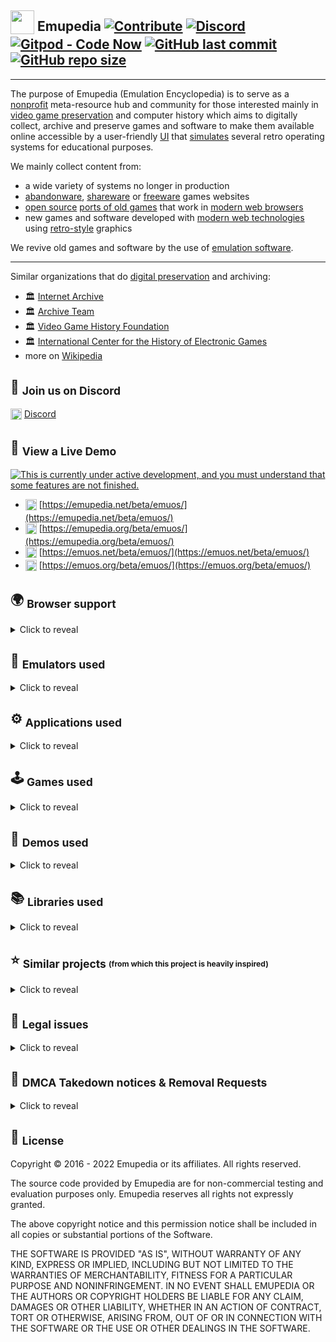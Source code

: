 ## <sub><img loading="lazy" width="38" height="38" alt="" src="https://emupedia.net/beta/emuos/assets/images/logos/emupedia/emupedia-logo.svg" /></sub> Emupedia [![Contribute](https://img.shields.io/badge/contributions-welcome-brightgreen.svg)](https://github.com/Emupedia/emupedia.github.io/pulls) [![Discord](https://img.shields.io/discord/510149138491506688.svg?logo=discord)](https://discord.gg/wXtGQ4p) [![Gitpod - Code Now](https://img.shields.io/badge/gitpod-code%20now-blue.svg)](https://gitpod.io#https://github.com/Emupedia/emupedia.github.io) [![GitHub last commit](https://img.shields.io/github/last-commit/Emupedia/emupedia.github.io.svg)](#-emupedia-----) [![GitHub repo size](https://img.shields.io/github/repo-size/Emupedia/emupedia.github.io.svg)](#-emupedia-----)

---
The purpose of Emupedia (Emulation Encyclopedia) is to serve as a [nonprofit](https://en.wikipedia.org/wiki/Nonprofit_organization) meta-resource hub and community for those interested mainly in [video game preservation](https://en.wikipedia.org/wiki/Video_game_preservation) and computer history which aims to digitally collect, archive and preserve games and software to make them available online accessible by a user-friendly [UI](https://en.wikipedia.org/wiki/User_interface) that [simulates](https://difference.guru/difference-between-simulator-and-emulator) several retro operating systems for educational purposes.

We mainly collect content from:

* a wide variety of systems no longer in production
* [abandonware](https://en.wikipedia.org/wiki/Abandonware), [shareware](https://en.wikipedia.org/wiki/Shareware) or [freeware](https://en.wikipedia.org/wiki/Freeware) games websites
* [open source](https://en.wikipedia.org/wiki/Free_and_open-source_software) [ports of old games](https://en.wikipedia.org/wiki/Porting) that work in [modern web browsers](https://en.wikipedia.org/wiki/List_of_web_browsers)
* new games and software developed with [modern web technologies](https://en.wikipedia.org/wiki/HTML5) using [retro-style](https://en.wikipedia.org/wiki/Retrogaming) graphics

We revive old games and software by the use of [emulation software](https://en.wikipedia.org/wiki/Emulator).

---
Similar organizations that do [digital preservation](https://en.wikipedia.org/wiki/Digital_preservation) and archiving:

* 🏛 [Internet Archive](https://archive.org)
* 🏛 [Archive Team](https://www.archiveteam.org)
* 🏛 [Video Game History Foundation](https://gamehistory.org)
* 🏛 [International Center for the History of Electronic Games](https://www.museumofplay.org/about/icheg)
* more on [Wikipedia](https://en.wikipedia.org/wiki/List_of_digital_preservation_initiatives)

## 💬 <sub>Join us on Discord</sub>

<sub><img width="18" height="18" alt="" src="https://emupedia.net/beta/emuos/assets/images/icons/desktop/discord-48.png" /></sub> [Discord](https://discord.gg/wXtGQ4p)

## 👀 <sub>View a Live Demo</sub>
[![This is currently under active development, and you must understand that some features are not finished.](https://emupedia.net/images/under-development.svg)](#-view-a-live-demo)

* <sub><img loading="lazy" width="18" height="18" alt="" src="https://emupedia.net/beta/emuos/assets/images/logos/emupedia/emupedia-logo.svg" /></sub> [https://emupedia.net/beta/emuos/](https://emupedia.net/beta/emuos/)
* <sub><img loading="lazy" width="18" height="18" alt="" src="https://emupedia.net/beta/emuos/assets/images/logos/emupedia/emupedia-logo.svg" /></sub> [https://emupedia.org/beta/emuos/](https://emupedia.org/beta/emuos/)
* <sub><img loading="lazy" width="18" height="18" alt="" src="https://emupedia.net/beta/emuos/assets/images/logos/emupedia/emupedia-logo.svg" /></sub> [https://emuos.net/beta/emuos/](https://emuos.net/beta/emuos/)
* <sub><img loading="lazy" width="18" height="18" alt="" src="https://emupedia.net/beta/emuos/assets/images/logos/emupedia/emupedia-logo.svg" /></sub> [https://emuos.org/beta/emuos/](https://emuos.org/beta/emuos/)

## 🌍 <sub>Browser support</sub>
<details>
<summary>Click to reveal</summary>

---
[![* application support may vary](https://emupedia.net/images/app-support-may-vary.svg)](#-browser-support)

| Logo                                                                                                                                                                                    | Company               | Name              | Rendering Engine | Version         |
| :---:                                                                                                                                                                                   | :---                  | :---              | :---             | :---:           |
| <img loading="lazy" width="24" height="24" src="https://raw.githubusercontent.com/alrra/browser-logos/master/src/archive/internet-explorer_9-11/internet-explorer_9-11.svg" alt="Internet Explorer" /> | Microsoft             | Internet Explorer | Trident          | <sup>*</sup>11+ |
| <img loading="lazy" width="24" height="24" src="https://raw.githubusercontent.com/alrra/browser-logos/master/src/archive/edge_12-18/edge_12-18.svg" alt="Edge" />                                      | Microsoft             | Edge              | EdgeHTML         | <sup>*</sup>12+ |
| <img loading="lazy" width="24" height="24" src="https://raw.githubusercontent.com/alrra/browser-logos/master/src/edge/edge.svg" alt="Edge" />                                                          | Microsoft             | Edge              | Blink            | 79+             |
| <img loading="lazy" width="24" height="24" src="https://raw.githubusercontent.com/alrra/browser-logos/main/src/archive/firefox_3.5-22/firefox_3.5-22.png" alt="Firefox" />                           | Mozilla               | Firefox           | Gecko            | <sup>*</sup>4+  |
| <img loading="lazy" width="24" height="24" src="https://raw.githubusercontent.com/alrra/browser-logos/master/src/firefox/firefox.svg" alt="Firefox" />                                                 | Mozilla               | Firefox           | Quantum Gecko    | 57+             |
| <img loading="lazy" width="24" height="24" src="https://raw.githubusercontent.com/alrra/browser-logos/master/src/pale-moon/pale-moon.png" alt="Pale Moon" />                                           | Moonchild Productions | Pale Moon         | Goanna           | <sup>*</sup>4+  |
| <img loading="lazy" width="24" height="24" src="https://raw.githubusercontent.com/alrra/browser-logos/master/src/basilisk/basilisk.svg" alt="Basilisk" />                                              | Moonchild Productions | Basilisk          | Goanna           | <sup>*</sup>1+  |
| <img loading="lazy" width="24" height="24" src="https://raw.githubusercontent.com/alrra/browser-logos/master/src/archive/chrome_1-11/chrome_1-11.svg" alt="Chrome" />                                  | Google                | Chrome            | WebKit           | <sup>*</sup>3+  |
| <img loading="lazy" width="24" height="24" src="https://raw.githubusercontent.com/alrra/browser-logos/master/src/chrome/chrome.svg" alt="Chrome" />                                                    | Google                | Chrome            | Blink            | 28+             |
| <img loading="lazy" width="24" height="24" src="https://raw.githubusercontent.com/alrra/browser-logos/master/src/archive/opera_15-32/opera_15-32.png" alt="Opera" />                                   | Opera Software        | Opera             | Presto           | <sup>*</sup>12+ |
| <img loading="lazy" width="24" height="24" src="https://raw.githubusercontent.com/alrra/browser-logos/master/src/opera/opera.svg" alt="Opera" />                                                       | Opera Software        | Opera             | Blink            | 15+             |
| <img loading="lazy" width="24" height="24" src="https://raw.githubusercontent.com/alrra/browser-logos/master/src/safari/safari.png" alt="Safari" />                                                    | Apple                 | Safari            | WebKit           | 8+              |
| <img loading="lazy" width="24" height="24" src="https://raw.githubusercontent.com/alrra/browser-logos/master/src/brave/brave.svg" alt="Brave" />                                                       | Brave Software        | Brave             | Blink            | 1+              |
| <img loading="lazy" width="24" height="24" src="https://raw.githubusercontent.com/alrra/browser-logos/master/src/vivaldi/vivaldi.svg" alt="Vivaldi" />                                                 | Vivaldi Technologies  | Vivaldi           | Blink            | 1+              |
---
</details>

## 🤖 <sub>Emulators used</sub>
<details>
<summary>Click to reveal</summary>

---
[![This list it not always up to date.](https://emupedia.net/images/not-up-to-date.svg)](#-emulators-used)

| Name                        | Website                                                                                                                           | Repository                                                                                                                                            | License                                                                                               |
| :---                        | :---                                                                                                                              | :---                                                                                                                                                  | :---                                                                                                  |
| MAME                        | [mamedev.org](https://www.mamedev.org)                                                                                            | [github.com/mamedev/mame](https://github.com/mamedev/mame)                                                                                            | [GPL-2.0](https://github.com/mamedev/mame/blob/master/LICENSE.md)                                     |
| DOSBox                      | [dosbox.com](https://www.dosbox.com)                                                                                              | [sourceforge.net/projects/dosbox](https://sourceforge.net/projects/dosbox)                                                                            | [GPL-2.0](https://sourceforge.net/projects/dosbox)                                                    |
| Em-DOSBox                   | ❌                                                                                                                                | [github.com/dreamlayers/em-dosbox](https://github.com/dreamlayers/em-dosbox)                                                                          | [GPL-2.0](https://github.com/dreamlayers/em-dosbox/blob/em-dosbox-svn-sdl2/COPYING)                   |
| emularity                   | [archiveteam.org/index.php?title=Emularity](https://www.archiveteam.org/index.php?title=Emularity)                                | [github.com/db48x/emularity](https://github.com/db48x/emularity)                                                                                      | [GPL-3.0](https://github.com/db48x/emularity/blob/master/LICENSE)                                     |
| JS-DOS                      | [js-dos.com](https://js-dos.com/)                                                                                                 | [github.com/caiiiycuk/js-dos](https://github.com/caiiiycuk/js-dos)                                                                                    | [GPL-2.0](https://github.com/caiiiycuk/js-dos/blob/6.22/LICENSE)                                      |
---
</details>

## ⚙ <sub>Applications used</sub>
<details>
<summary>Click to reveal</summary>

---
[![This list it not always up to date.](https://emupedia.net/images/not-up-to-date.svg)](#-applications-used)

| Name                        | Website                                                                                                                           | Repository                                                                                                                                            | License                                                                                               |
| :---                        | :---                                                                                                                              | :---                                                                                                                                                  | :---                                                                                                  |
| Butterchurn                 | [butterchurnviz.com](https://butterchurnviz.com)                                                                                  | [github.com/jberg/butterchurn](https://github.com/jberg/butterchurn)                                                                                  | [MIT](https://github.com/jberg/butterchurn/blob/master/LICENSE)                                       |
| Clippy                      | [pi0.github.io/clippyjs/demo](https://pi0.github.io/clippyjs/demo)                                                                | [github.com/pi0/clippyjs](https://github.com/pi0/clippyjs)                                                                                            | [MIT](https://github.com/pi0/clippyjs/blob/master/LICENCE.md)                                         |
| Clippy.js                   | [smore.com/clippy-js](https://www.smore.com/clippy-js)                                                                            | [github.com/smore-inc/clippy.js](https://github.com/smore-inc/clippy.js)                                                                              | [MIT](https://github.com/smore-inc/clippy.js/blob/master/MIT-LICENSE.txt)                             |
| desktopPet                  | [adrianotiger.github.io/desktopPet](https://adrianotiger.github.io/desktopPet)                                                    | [github.com/Adrianotiger/desktopPet](https://github.com/Adrianotiger/desktopPet)                                                                      | ❓                                                                                                     |
| JS Paint                    | [jspaint.app](https://jspaint.app)                                                                                                | [github.com/1j01/jspaint](https://github.com/1j01/jspaint)                                                                                            | ❓                                                                                                     |
| Method Draw                 | [editor.method.ac](https://editor.method.ac)                                                                                      | [github.com/methodofaction/Method-Draw](https://github.com/methodofaction/Method-Draw)                                                                | [MIT](https://github.com/methodofaction/Method-Draw/blob/master/LICENSE)                              |
| Pipes                       | [1j01.github.io/pipes](https://1j01.github.io/pipes)                                                                              | [github.com/1j01/pipes](https://github.com/1j01/pipes)                                                                                                | [MIT](https://github.com/1j01/pipes/blob/master/LICENSE)                                              |
| SVG Editor                  | [svg-edit.github.io/svgedit/releases/latest](https://svg-edit.github.io/svgedit/releases/latest/editor/svg-editor.html)           | [github.com/SVG-Edit/svgedit](https://github.com/SVG-Edit/svgedit)                                                                                    | [MIT](https://github.com/SVG-Edit/svgedit/blob/master/LICENSE-MIT.txt)                                |
| Visual Studio Code          | [code.visualstudio.com](https://code.visualstudio.com/)                                                                           | [github.com/Microsoft/vscode](https://github.com/Microsoft/vscode/)                                                                                   | [MIT](https://github.com/microsoft/vscode/blob/master/LICENSE.txt)                                    |
| web-esheep                  | [adrianotiger.github.io/web-esheep](https://adrianotiger.github.io/web-esheep)                                                    | [github.com/Adrianotiger/web-esheep](https://github.com/Adrianotiger/web-esheep)                                                                      | [GPL-3.0](https://github.com/Adrianotiger/web-esheep/blob/master/LICENSE)                             |
| WebAmp                      | [webamp.org](https://webamp.org)                                                                                                  | [github.com/captbaritone/webamp](https://github.com/captbaritone/webamp)                                                                              | [MIT](https://github.com/captbaritone/webamp/blob/master/LICENSE.txt)                                 |
---
</details>

## 🕹️ <sub>Games used</sub>
<details>
<summary>Click to reveal</summary>

---
[![This list it not always up to date.](https://emupedia.net/images/not-up-to-date.svg)](#%EF%B8%8F-games-used)

| Name                        | Website                                                                                                                           | Repository                                                                                                                                            | License                                                                                               |
| :---                        | :---                                                                                                                              | :---                                                                                                                                                  | :---                                                                                                  |
| ascii-patrol                | [ascii-patrol.com](https://ascii-patrol.com/area54/ascii-patrol-html5.html)                                                       | [github.com/msokalski/ascii-patrol](https://github.com/msokalski/ascii-patrol)                                                                        | [GPL-3.0](https://github.com/msokalski/ascii-patrol/blob/master/LICENSE)                              |
| C&C - HTML5                 | [adityaravishankar.com](http://www.adityaravishankar.com/projects/games/command-and-conquer/)                                     | [github.com/adityaravishankar/command-and-conquer](https://github.com/adityaravishankar/command-and-conquer)                                          | ❓                                                                                                     |
| Cookie Clicker              | [orteil.dashnet.org/cookieclicker](https://orteil.dashnet.org/cookieclicker/)                                                     | [github.com/ozh/cookieclicker](https://github.com/ozh/cookieclicker)                                                                                  | ❓                                                                                                     |
| d3wasm                      | [wasm.continuation-labs.com/d3demo](http://wasm.continuation-labs.com/d3demo/)                                                    | [github.com/gabrielcuvillier/d3wasm](https://github.com/gabrielcuvillier/d3wasm)                                                                      | [GPL-3.0](https://github.com/gabrielcuvillier/d3wasm/blob/master/COPYING.txt)                         |
| Dark Reign - HTML5          | [qmegas.info/dark-reign-html5](https://qmegas.info/dark-reign-html5/)                                                             | [github.com/qmegas/Dark-Reign---HTML5-Version](https://github.com/qmegas/Dark-Reign---HTML5-Version)                                                  | [MIT](https://github.com/qmegas/Dark-Reign---HTML5-Version/blob/master/README.md#license)             |
| Devilution for Web          | ❌                                                                                                                                | [github.com/d07RiV/devilution](https://github.com/d07RiV/devilution)                                                                                  | [Public Domain](https://github.com/d07RiV/devilution/blob/master/LICENSE)                             |
| Devilution                  | ❌                                                                                                                                | [github.com/diasurgical/devilution](https://github.com/diasurgical/devilution)                                                                        | [SUL](https://github.com/diasurgical/devilution/blob/master/LICENSE.md)                               |
| DiabloWeb                   | [d07riv.github.io/diabloweb](https://d07riv.github.io/diabloweb/)                                                                 | [github.com/d07RiV/diabloweb](https://github.com/d07RiV/diabloweb)                                                                                    | ❓                                                                                                     |
| js-solitaire                | [radovanjanjic.com/js-solitaire](http://radovanjanjic.com/js-solitaire)                                                           | [github.com/rjanjic/js-solitaire](https://github.com/rjanjic/js-solitaire)                                                                              | [MIT](https://github.com/rjanjic/js-solitaire/blob/master/LICENSE)                                  |
| minesweeper                 | [jonziebell.com/minesweeper](http://jonziebell.com/minesweeper)                                                                   | [github.com/ziebelje/minesweeper](https://github.com/ziebelje/minesweeper)                                                                            | ❓                                                                                                     |
| noa-engine                  | [andyhall.github.io/noa-testbed](https://andyhall.github.io/noa-testbed/)                                                         | [github.com/andyhall/noa](https://github.com/andyhall/noa)                                                                                            | [MIT](https://github.com/andyhall/noa/blob/master/LICENSE.txt)                                        |
| Ogar3                       | [ogar3-demo.herokuapp.com](https://ogar3-demo.herokuapp.com/)                                                                     | [github.com/Faris90/Ogar3](https://github.com/Faris90/Ogar3)                                                                                          | [Apache-2.0](https://github.com/Faris90/Ogar3/blob/master/LICENSE.md)                                 |
| OpenLara                    | [xproger.info/projects/OpenLara](http://xproger.info/projects/OpenLara/)                                                          | [github.com/XProger/OpenLara](https://github.com/XProger/OpenLara)                                                                                    | [BSD-2-Clause](https://github.com/XProger/OpenLara/blob/master/LICENSE)                               |
| OpenTomb                    | [opentomb.github.io](https://opentomb.github.io)                                                                                  | [github.com/opentomb/OpenTomb](https://github.com/opentomb/OpenTomb)                                                                                  | [LGPL-3.0](https://github.com/opentomb/OpenTomb/blob/master/LICENSE)                                  |
| OpenTTD                     | [openttd.org](https://www.openttd.org/)                                                                                           | [github.com/OpenTTD/OpenTTD](https://github.com/OpenTTD/OpenTTD)                                                                                      | [GPL-2.0](https://github.com/OpenTTD/OpenTTD/blob/master/COPYING.md)                                  |
| OpenXcom                    | [openxcom.org](https://openxcom.org/)                                                                                             | [github.com/OpenXcom/OpenXcom](https://github.com/OpenXcom/OpenXcom)                                                                                  | [GPL-3.0](https://github.com/OpenXcom/OpenXcom/blob/master/LICENSE.txt)                               |
| Pac-Man - HTML5             | [pacman-e281c.firebaseapp.com](https://pacman-e281c.firebaseapp.com/)                                                             | [github.com/luciopanepinto/pacman](https://github.com/luciopanepinto/pacman)                                                                          | [GPL-3.0](https://github.com/luciopanepinto/pacman/blob/master/LICENSE)                               |
| Pikachu Volleyball          | [gorisanson.github.io](https://gorisanson.github.io/pikachu-volleyball/en/)                                                       | [github.com/gorisanson/pikachu-volleyball](https://github.com/gorisanson/pikachu-volleyball)                                                          | ❓                                                                                                     |
| RA2HTML5                    | [ra2html5.surge.sh](https://ra2html5.surge.sh/)                                                                                   | ❌                                                                                                                                                    | ❓                                                                                                     |
| Quake2 PlayN                | [quake2playn.appspot.com](https://quake2playn.appspot.com/)                                                                       | [github.com/stefanhaustein/quake2-playn-port](https://github.com/stefanhaustein/quake2-playn-port)                                                    | [GPL-2.0](https://github.com/id-Software/Quake-2/blob/master/gnu.txt)                                 |
| QuakeJS                     | [quakejs.com](http://www.quakejs.com/)                                                                                            | [github.com/inolen/quakejs](https://github.com/inolen/quakejs)                                                                                        | [GPL-2.0](https://github.com/id-Software/Quake-III-Arena/blob/master/COPYING.txt)                     |
| planet_quake                | [quake.games](https://quake.games/)                                                                                               | [github.com/briancullinan/planet_quake](https://github.com/briancullinan/planet_quake)                                                                | [GPL-2.0](https://github.com/id-Software/Quake-III-Arena/blob/master/COPYING.txt)                     |
| Skifree.js                  | [basicallydan.github.io/skifree.js](http://basicallydan.github.io/skifree.js/)                                                    | [github.com/basicallydan/skifree.js](https://github.com/basicallydan/skifree.js)                                                                      | [MIT](https://github.com/basicallydan/skifree.js/blob/master/license.md)                              |
| Street Fighter Alpha        | [gamedev8.github.io/js-sfa](https://gamedev8.github.io/js-sfa/default.htm)                                                        | [github.com/gamedev8/js-sfa](https://github.com/gamedev8/js-sfa)                                                                                      | 😁 Permission granted from the author(s) 👍                                                            |
| WebAssembly DOOM            | [wadcmd.com](https://wadcmd.com/)                                                                                                 | [github.com/lazarv/wasm-doom](https://github.com/lazarv/wasm-doom)                                                                                    | [GPL-2.0](https://github.com/lazarv/wasm-doom/blob/master/COPYING.md)                                 |
| WebQuake                    | [webquake.quaddicted.com/Client](https://webquake.quaddicted.com/client/index.htm)                                                | [github.com/Triang3l/WebQuake](https://github.com/triang3l/webquake)                                                                                  | [GPL-2.0](https://github.com/triang3l/webquake/blob/master/GNU.md)                                    |
| Wolfenstein 3D              | ❌                                                                                                                                | [github.com/id-Software/wolf3d-browser](https://github.com/id-Software/wolf3d-browser)                                                                | [GPL-2.0](https://github.com/id-Software/wolf3d-browser/blob/master/COPYING.txt)                      |
| Wolfenstein 3D (Canvas)     | [users.atw.hu/wolf3d](http://users.atw.hu/wolf3d)                                                                                 | ❌                                                                                                                                                    | [GPL-2.0](http://users.atw.hu/wolf3d/COPYING.txt)                                                     |
| Xash3D-Emscripten           | [icrazyblaze.github.io](https://icrazyblaze.github.io/Xash3D-Emscripten/xash-intro.html)                                          | [github.com/FWGS/xash3d](https://github.com/FWGS/xash3d)                                                                                              | [GPL-3.0](https://github.com/FWGS/xash3d/blob/master/COPYING)                                         |

⭐ Honorable mentions <sub><sup>(not included because a more faithfull alternative was used)</sup></sub>

| Name                        | Website                                                                                                                           | Repository                                                                                                                                            | License                                                                                               |
| :---                        | :---                                                                                                                              | :---                                                                                                                                                  | :---                                                                                                  |
| minesweeper_js              | [minesweeper.zone](https://minesweeper.zone)                                                                                      | [github.com/reed-jones/minesweeper_js](https://github.com/reed-jones/minesweeper_js)                                                                  | [CC BY-NC 4.0](https://github.com/reed-jones/minesweeper_js/blob/master/LICENSE)                      |
| winmine-exe                 | [winmine-exe.now.sh](https://winmine-exe.now.sh)                                                                                  | [github.com/1000hz/winmine-exe](https://github.com/1000hz/winmine-exe)                                                                                | ❓                                                                                                     |
| HTML5 Pacman                | ❌                                                                                                                                | [github.com/daleharvey/pacman](https://github.com/daleharvey/pacman)                                                                                  | [WTFPL](https://github.com/daleharvey/pacman/blob/master/LICENSE)                                      |
---
</details>

## 🔫 <sub>Demos used</sub>
<details>
<summary>Click to reveal</summary>

---
[![This list it not always up to date.](https://emupedia.net/images/not-up-to-date.svg)](#-demos-used)

| Name                        | Website                                                                                                                           | Repository                                                                                                                                            | License                                                                                                 |
| :---                        | :---                                                                                                                              | :---                                                                                                                                                  | :---                                                                                                    |
| 3D Spatial Audio            | [howlerjs.com/#spatial](https://howlerjs.com/#spatial)                                                                            | [github.com/goldfire/howler.js](https://github.com/goldfire/howler.js/tree/master/examples/3d)                                                        | [MIT](https://github.com/goldfire/howler.js/blob/master/LICENSE.md)                                     |
| 8-bit Palette Color Cycling | [effectgames.com/demos/canvascycle](http://effectgames.com/demos/canvascycle/)                                                    | [effectgames.com/effect/article-Old_School_Color_Cycling_with_HTML5](http://effectgames.com/effect/article-Old_School_Color_Cycling_with_HTML5.html)  | [LGPL-3.0](http://effectgames.com/effect/article-Old_School_Color_Cycling_with_HTML5.html#_section_1_6) |
| asciicker                   | [asciicker.com/y3](http://asciicker.com/y3/)                                                                                      | ❌                                                                                                                                                    | 😁 Permission granted from the author(s) 👍                                                              |
| Biolab Disaster             | [playbiolab.com](https://playbiolab.com)                                                                                          | ❌                                                                                                                                                     | 😁 Permission granted from the author(s) 👍                                                             |
| Super Blob Blaster          | [phoboslab.org/twopointfive](https://phoboslab.org/twopointfive)                                                                  | [github.com/phoboslab/TwoPointFive](https://github.com/phoboslab/twopointfive)                                                                        | [MIT](https://github.com/phoboslab/TwoPointFive/blob/master/LICENSE)                                    |
| Voxel Space                 | [s-macke.github.io/VoxelSpace](https://s-macke.github.io/VoxelSpace/VoxelSpace.html)                                              | [github.com/s-macke/VoxelSpace](https://github.com/s-macke/VoxelSpace)                                                                                | [MIT](https://github.com/s-macke/VoxelSpace/blob/master/LICENSE)                                        |
---
</details>

## 📚 <sub>Libraries used</sub>
<details>
<summary>Click to reveal</summary>

---
[![This list it not always up to date.](https://emupedia.net/images/not-up-to-date.svg)](#-libraries-used)

| Name                        | Website                                                                                                                           | Repository                                                                                                   | License                                                                                       |
| :---                        | :---                                                                                                                              | :---                                                                                                         | :---                                                                                          |
| **Frontend**                |                                                                                                                                   |                                                                                                              |                                                                                               |
| Bootstrap                   | [getbootstrap.com](https://getbootstrap.com/)                                                                                     | [github.com/twbs/bootstrap](https://github.com/twbs/bootstrap)                                               | [MIT](https://github.com/twbs/bootstrap/blob/master/LICENSE)                                  |
| Datatables                  | [datatables.net](https://datatables.net/)                                                                                         | [github.com/DataTables/DataTables](https://github.com/DataTables/DataTables)                                 | [MIT](https://github.com/DataTables/DataTables/blob/master/license.txt)                       |
| RequireJS                   | [requirejs.org](https://requirejs.org)                                                                                            | [github.com/requirejs/requirejs](https://github.com/requirejs/requirejs)                                     | [BSD/MIT](https://github.com/requirejs/requirejs/blob/master/LICENSE)                         |
| RequireJS Text Plugin       | [requirejs.org](https://requirejs.org/docs/api.html#text)                                                                         | [github.com/requirejs/text](https://github.com/requirejs/text)                                               | [BSD/MIT](https://github.com/requirejs/text/blob/master/LICENSE)                              |
| RequireJS JSON Plugin       | ❌                                                                                                                                | [github.com/millermedeiros/requirejs-plugins](https://github.com/millermedeiros/requirejs-plugins)           | [MIT](https://github.com/millermedeiros/requirejs-plugins/blob/master/LICENSE.txt)            |
| RequireJS NoExt Plugin      | ❌                                                                                                                                | [github.com/millermedeiros/requirejs-plugins](https://github.com/millermedeiros/requirejs-plugins)           | [MIT](https://github.com/millermedeiros/requirejs-plugins/blob/master/LICENSE.txt)            |
| jQuery                      | [jquery.com](https://jquery.com)                                                                                                  | [github.com/jquery/jquery](https://github.com/jquery/jquery)                                                 | [MIT](https://github.com/jquery/jquery/blob/master/LICENSE.txt)                               |
| jQuery Migrate              | [jquery.com](https://jquery.com/upgrade-guide/3.0/#jquery-migrate-plugin)                                                         | [github.com/jquery/jquery-migrate](https://github.com/jquery/jquery-migrate)                                 | [BSD/MIT](https://github.com/jquery/jquery-migrate/blob/master/LICENSE.txt)                   |
| jQuery MouseWheel           | ❌                                                                                                                                | [github.com/jquery/jquery-mousewheel](https://github.com/jquery/jquery-mousewheel)                           | [BSD/MIT](https://github.com/jquery/jquery-mousewheel/blob/master/LICENSE.txt)                |
| jQuery Custom Scrollbar     | [manos.malihu.gr/jquery-custom-content-scroller](http://manos.malihu.gr/jquery-custom-content-scroller)                           | [github.com/malihu/malihu-custom-scrollbar-plugin](https://github.com/malihu/malihu-custom-scrollbar-plugin) | [MIT](https://github.com/malihu/malihu-custom-scrollbar-plugin/blob/master/LICENSE.txt)       |
| jQuiery Ajax Retry          | ❌                                                                                                                                | [github.com/johnkpaul/jquery-ajax-retry](https://github.com/johnkpaul/jquery-ajax-retry)                     | [MIT](https://github.com/johnkpaul/jquery-ajax-retry/blob/master/LICENSE-MIT)                 |
| jQueryUI                    | [jqueryui.com](https://jqueryui.com)                                                                                              | [github.com/jquery/jquery-ui](https://github.com/jquery/jquery-ui)                                           | [BSD/MIT](https://github.com/jquery/jquery-ui/blob/master/LICENSE.txt)                        |
| jQueryUI Tree Control       | ❌                                                                                                                                | [github.com/tarunbatta/jqueryUiTreeControl](https://github.com/tarunbatta/jqueryUiTreeControl)               | [MIT](https://github.com/tarunbatta/jqueryUiTreeControl/blob/master/LICENSE.txt)              |
| jQueryUI Context Menu       | [wwwendt.de/tech/demo/jquery-contextmenu/demo](http://wwwendt.de/tech/demo/jquery-contextmenu/demo)                               | [github.com/mar10/jquery-ui-contextmenu](https://github.com/mar10/jquery-ui-contextmenu)                     | [MIT](https://github.com/mar10/jquery-ui-contextmenu/blob/master/LICENSE.txt)                 |
| Simone                      | [cezarykluczynski.github.io/simone/docs](http://cezarykluczynski.github.io/simone/docs)                                           | [github.com/cezarykluczynski/simone](https://github.com/cezarykluczynski/simone)                             | [MIT](https://github.com/cezarykluczynski/simone/blob/master/LICENSE.txt)                     |
| **Canvas/WebGL**            |                                                                                                                                   |                                                                                                              |                                                                                               |
| Phaser                      | [phaser.io](https://phaser.io)                                                                                                    | [github.com/photonstorm/phaser](https://github.com/photonstorm/phaser)                                       | [MIT](https://github.com/photonstorm/phaser/blob/master/license.txt)                          |
| Impact                      | [impactjs.com](https://impactjs.com)                                                                                              | [github.com/phoboslab/Impact](https://github.com/phoboslab/impact)                                           | [MIT](https://github.com/phoboslab/impact/blob/master/LICENSE)                                |
| **Audio**                   |                                                                                                                                   |                                                                                                              |                                                                                               |
| howler.js                   | [howlerjs.com](https://howlerjs.com)                                                                                              | [github.com/goldfire/howler.js](https://github.com/goldfire/howler.js)                                       | [MIT](https://github.com/goldfire/howler.js/blob/master/LICENSE.md)                           |
| **Filesystem**              |                                                                                                                                   |                                                                                                              |                                                                                               |
| Octokat.js                  | [philschatz.com/2014/05/25/octokat](https://philschatz.com/2014/05/25/octokat)                                                    | [github.com/philschatz/octokat.js](https://github.com/philschatz/octokat.js)                                 | [MIT](https://github.com/philschatz/octokat.js/blob/master/LICENSE.md)                        |
| BrowserFS                   | [jvilk.com/browserfs/2.0.0-beta](https://jvilk.com/browserfs/2.0.0-beta)                                                          | [github.com/jvilk/BrowserFS](https://github.com/jvilk/BrowserFS)                                             | [MIT](https://github.com/jvilk/BrowserFS/blob/master/LICENSE)                                 |
| jszip                       | [stuk.github.io/jszip](https://stuk.github.io/jszip)                                                                              | [github.com/Stuk/jszip](https://github.com/Stuk/jszip)                                                       | [GPL-3.0/MIT](https://github.com/Stuk/jszip/blob/master/LICENSE.markdown)                     |
| Dropbox SDK                 | [dropbox.com/developers](https://www.dropbox.com/developers)                                                                      | [github.com/dropbox/dropbox-sdk-js](https://github.com/dropbox/dropbox-sdk-js)                               | [MIT](https://github.com/dropbox/dropbox-sdk-js/blob/master/LICENSE)                          |
| File Saver                  | [eligrey.com/blog/saving-generated-files-on-the-client-side](https://eligrey.com/blog/saving-generated-files-on-the-client-side/) | [github.com/eligrey/FileSaver.js](https://github.com/eligrey/FileSaver.js/)                                  | [MIT](https://github.com/eligrey/FileSaver.js/blob/master/LICENSE.md)                         |
| **Crypto**                  |                                                                                                                                   |                                                                                                              |                                                                                               |
| jsrsasign                   | [kjur.github.io/jsrsasign](http://kjur.github.io/jsrsasign)                                                                       | [github.com/kjur/jsrsasign](https://github.com/kjur/jsrsasign)                                               | [BSD/MIT](https://github.com/kjur/jsrsasign/blob/master/LICENSE.txt)                          |
| **Utils**                   |                                                                                                                                   |                                                                                                              |                                                                                               |
| Purl                        | ❌                                                                                                                                | [github.com/allmarkedup/purl](https://github.com/allmarkedup/purl)                                           | [MIT](https://github.com/allmarkedup/purl/blob/master/LICENSE)                                |
| JSONPath                    | [goessner.net/articles/JsonPath](https://goessner.net/articles/JsonPath)                                                          | [code.google.com/archive/p/jsonpath](https://code.google.com/archive/p/jsonpath)                             | [MIT](https://code.google.com/archive/p/jsonpath)                                             |
| Markdown                    | [daringfireball.net/projects/markdown](https://daringfireball.net/projects/markdown)                                              | ❌                                                                                                           | [BSD](https://daringfireball.net/projects/markdown/license)                                   |
| Marked                      | [marked.js.org](https://marked.js.org)                                                                                            | [github.com/markedjs/marked](https://github.com/markedjs/marked)                                             | [MIT](https://github.com/markedjs/marked/blob/master/LICENSE.md)                              |
| Firebug Lite                | [getfirebug.com/releases/lite/1.2](https://getfirebug.com/releases/lite/1.2)                                                      | [github.com/firebug/firebug-lite](https://github.com/firebug/firebug-lite)                                   | [BSD](https://github.com/firebug/firebug-lite/blob/master/license.txt)                        |
| Firebug Lite IE             | ❌                                                                                                                                | [github.com/firebug/firebug-lite](https://github.com/sormy/firebug-lite-ie)                                  | [BSD](https://github.com/sormy/firebug-lite-ie/blob/master/license.txt)                       |
| **Polyfills**               |                                                                                                                                   |                                                                                                              |                                                                                               |
| ES3 Base64 Polyfill         | ❌                                                                                                                                | [github.com/davidchambers/Base64.js](https://github.com/davidchambers/Base64.js)                             | [Apache 2.0](https://github.com/davidchambers/Base64.js/blob/master/LICENSE)                  |
| ES5 Typed Array Polyfill    | ❌                                                                                                                                | [github.com/inexorabletash/polyfill](https://github.com/inexorabletash/polyfill)                             | [MIT/Unlicense](https://github.com/inexorabletash/polyfill/blob/master/LICENSE.md)            |
| ES6 Promise Polyfill        | ❌                                                                                                                                | [github.com/stefanpenner/es6-promise](https://github.com/stefanpenner/es6-promise)                           | [MIT](https://github.com/stefanpenner/es6-promise/blob/master/LICENSE)                        |
| ES6 Fetch Polyfill          | ❌                                                                                                                                | [github.com/github/fetch](https://github.com/github/fetch)                                                   | [MIT](https://github.com/github/fetch/blob/master/LICENSE)                                    |
---
</details>

## ⭐ <sub>Similar projects <sub><sup>(from which this project is heavily inspired)</sup></sub></sub>
<details>
<summary>Click to reveal</summary>

---

OS-like Desktops

| Name                        | Website                                                                                                                           | Repository                                                                                                   | License                                                                                       |
| :---                        | :---                                                                                                                              | :---                                                                                                         | :---                                                                                          |
| 98.js                       | [98.js.org](https://98.js.org/)                                                                                                   | [github.com/1j01/98](https://github.com/1j01/98)                                                             | ❓                                                                                             |
| AaronOS                     | [aaronos.dev](https://aaronos.dev/)                                                                                               | [github.com/MineAndCraft12/AaronOS](https://github.com/MineAndCraft12/AaronOS)                               | [EULA](https://github.com/MineAndCraft12/AaronOS/blob/master/eula.txt)                        |
| daedalOS                    | [dustinbrett.com](https://dustinbrett.com/)                                                                                       | [github.com/DustinBrett/daedalOS](https://github.com/DustinBrett/daedalOS)                                   | [MIT](https://github.com/DustinBrett/daedalOS/blob/main/LICENSE)                              |
| jQuery Desktop              | [desktop.sonspring.com](https://desktop.sonspring.com/)                                                                           | [github.com/nathansmith/jQuery-Desktop](https://github.com/nathansmith/jQuery-Desktop)                       | [GPL-3.0/MIT](https://github.com/nathansmith/jQuery-Desktop/blob/master/README.txt)           |
| macos-web                   | [macos-web.app](https://macos-web.app/)                                                                                           | [github.com/puruvj/macos-web](https://github.com/puruvj/macos-web)                                           | [MIT](https://github.com/PuruVJ/macos-web/blob/main/LICENSE)                                  |
| OS.js                       | [os-js.org](https://www.os-js.org/)                                                                                               | [github.com/os-js/OS.js](https://github.com/os-js/OS.js)                                                     | [BSD](https://github.com/os-js/OS.js/blob/master/LICENSE)                                     |
| Packard Belle               | [packard-belle.netlify.com](https://packard-belle.netlify.com/)                                                                   | [github.com/padraigfl/packard-belle](https://github.com/padraigfl/packard-belle)                             | [MIT](https://github.com/padraigfl/packard-belle/blob/master/LICENSE)                         |
| Puter                       | [puter.com](https://puter.com)                                                                                                    | [github.com/HeyPuter/puter](https://github.com/HeyPuter/puter)                                               | [AGPL-3.0](https://github.com/HeyPuter/puter/blob/master/LICENSE.txt)                         |
| Rahul.io                    | [rahul.io](https://rahul.io/)                                                                                                     | [github.com/lolstring/window98-html-css-js](https://github.com/lolstring/window98-html-css-js)               | [MIT](https://github.com/lolstring/window98-html-css-js/blob/master/LICENSE)                  |
| React95                     | [react95.io](https://react95.io/)                                                                                                 | [github.com/arturbien/React95](https://github.com/arturbien/React95)                                         | [MIT](https://github.com/arturbien/React95/blob/master/LICENSE)                               |
| windows93                   | [windows93.net](https://windows93.net/)                                                                                           | ❌                                                                                                           | [CC BY-NC 4.0](https://windows93.net/#!/c/TOS.html)                                           |
| windows96                   | [windows96.net](https://windows96.net/)                                                                                           | ❌                                                                                                           | ❓                                                                                             |
| winXP                       | [winxp.now.sh](https://winxp.now.sh/)                                                                                             | [github.com/ShizukuIchi/winXP](https://github.com/ShizukuIchi/winXP)                                         | [MIT](https://github.com/ShizukuIchi/winXP/blob/master/LICENSE)                               |
| X-WebDesktop-Vue            | [oxoyo.co/X-WebDesktop-Vue](https://oxoyo.co/X-WebDesktop-Vue/)                                                                   | [github.com/OXOYO/X-WebDesktop-Vue](https://github.com/OXOYO/X-WebDesktop-Vue)                               | [MIT](https://github.com/OXOYO/X-WebDesktop-Vue/blob/master/LICENSE)                          |
| ZineOS                      | [whimsy.space](https://whimsy.space/)                                                                                             | [github.com/STRd6/zine](https://github.com/STRd6/zine)                                                       | [MIT](https://github.com/STRd6/zine/blob/master/LICENSE)                                      |

UI Toolkits

| Name                        | Website                                                                                                                           | Repository                                                                                                   | License                                                                                       |
| :---                        | :---                                                                                                                              | :---                                                                                                         | :---                                                                                          |
| 7.css                       | [khang-nd.github.io/7.css](https://khang-nd.github.io/7.css/)                                                                     | [github.com/khang-nd/7.css](https://github.com/khang-nd/7.css)                                               | [MIT](https://github.com/khang-nd/7.css/blob/main/LICENSE)                                    |
| 98.css                      | [jdan.github.io/98.css](https://jdan.github.io/98.css/)                                                                           | [github.com/jdan/98.css](https://github.com/jdan/98.css)                                                     | [MIT](https://github.com/jdan/98.css/blob/main/LICENSE)                                       |
| BOOTSTRA.386                | [kristopolous.github.io/BOOTSTRA.386](http://kristopolous.github.io/BOOTSTRA.386/demo.html)                                       | [github.com/kristopolous/BOOTSTRA.386](https://github.com/kristopolous/BOOTSTRA.386)                         | [APACHE](https://github.com/kristopolous/BOOTSTRA.386/blob/master/LICENSE)                    |
| os-gui.js                   | [1j01.github.io/os-gui](https://1j01.github.io/os-gui/demo/)                                                                      | [github.com/1j01/os-gui](https://github.com/1j01/os-gui)                                                     | [MIT](https://github.com/1j01/os-gui/blob/master/LICENSE)                                     |
| React95                     | [react95.github.io/React95](https://react95.github.io/React95/)                                                                   | [github.com/React95/React95](https://github.com/React95/React95)                                             | [MIT](https://github.com/React95/React95/blob/master/LICENSE)                                 |
| vue-win-3.1                 | [disjfa.github.io/vue-win-3.1](https://disjfa.github.io/vue-win-3.1/)                                                             | [github.com/disjfa/vue-win-3.1](https://github.com/disjfa/vue-win-3.1)                                       | ❓                                                                                             |
| XP.css                      | [botoxparty.github.io/XP.css](https://botoxparty.github.io/XP.css/)                                                               | [github.com/botoxparty/XP.css](https://github.com/botoxparty/XP.css)                                         | [MIT](https://github.com/botoxparty/XP.css/blob/main/LICENSE)                                 |
---
</details>

## 📑 <sub>Legal issues</sub>
<details>
<summary>Click to reveal</summary>

---
In general, the copying and distribution of video games that are under copyright without authorization is considered a copyright violation (often called as software piracy).

Through the Library of Congress, some key exemptions to the DMCA have been granted to allow for video game preservation.

* In the 2003 set of exemptions, the Library disallowed enforcement of the DMCA for "computer programs protected by dongles that prevent access due to malfunction or damage and which are obsolete" and for "computer programs and video games distributed in formats that have become obsolete and which require the original media or hardware as a condition of access".
* In the 2015 exemptions, the Library granted permission for preservationists to work around copy-protection in games which required an authentication step with an external server that was no longer online prior to playing the game which otherwise did not require online connectivity; this specifically did not cover games that were based on a server-client mode like most massively-multiplayer online games (MMOs).
* In the 2018 exemptions, the Library allowed for preservation and fair use of server-based games like MMos, permitting preservationists to offer such games where they have legally obtained the game's code within museums and libraries.

More information here: [https://www.copyright.gov/1201/docs/librarian_statement_01.html](https://www.copyright.gov/1201/docs/librarian_statement_01.html)

---
</details>

## 📄 <sub>DMCA Takedown notices & Removal Requests</sub>
<details>
<summary>Click to reveal</summary>

---
Emupedia is aware of intellectual property rights and other proprietary rights of others.

If you own the copyrights to a title on Emupedia and would like to request removal please note that we process all correct and complete removal requests within 5 working days.

Please include the following information in your claim request:

* Identification of the copyrighted work that you claim has been infringed;
* An exact description of where the material is located;
* Your full address, phone number, and email address;
* A statement by you that you have a good-faith belief that the disputed use is not authorized by the copyright owner, its agent, or the law;
* A statement by you, made under penalty of perjury, that the above information in your notice is accurate and that you are the owner of the copyright interest involved or are authorized to act on behalf of that owner;
* Your electronic or physical signature.

You may send an email to **dmca [at] emupedia.net** for all **DMCA Takedown notices / Removal Requests**.

You will receive a confirmation once your request has been processed.

---
</details>

## 📝 <sub>License</sub>

Copyright © 2016 - 2022 Emupedia or its affiliates. All rights reserved.

The source code provided by Emupedia are for non-commercial testing and evaluation
purposes only. Emupedia reserves all rights not expressly granted.

The above copyright notice and this permission notice shall be included in
all copies or substantial portions of the Software.

THE SOFTWARE IS PROVIDED "AS IS", WITHOUT WARRANTY OF ANY KIND, EXPRESS OR
IMPLIED, INCLUDING BUT NOT LIMITED TO THE WARRANTIES OF MERCHANTABILITY,
FITNESS FOR A PARTICULAR PURPOSE AND NONINFRINGEMENT. IN NO EVENT SHALL
EMUPEDIA OR THE AUTHORS OR COPYRIGHT HOLDERS BE LIABLE FOR ANY CLAIM,
DAMAGES OR OTHER LIABILITY, WHETHER IN AN ACTION OF CONTRACT, TORT OR
OTHERWISE, ARISING FROM, OUT OF OR IN CONNECTION WITH THE SOFTWARE OR
THE USE OR OTHER DEALINGS IN THE SOFTWARE.